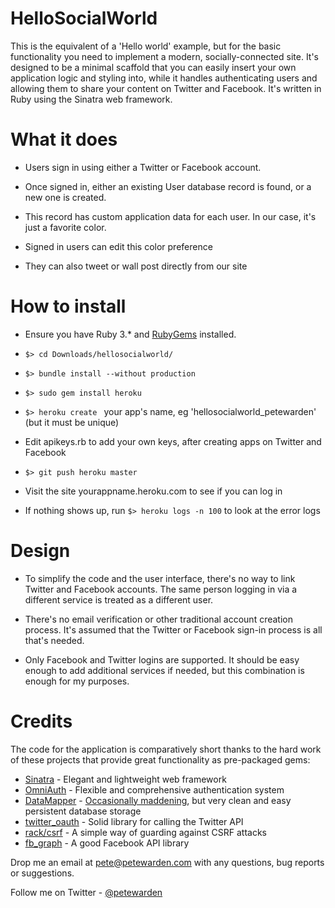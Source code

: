 HelloSocialWorld
================

This is the equivalent of a 'Hello world' example, but for the basic functionality you need to
implement a modern, socially-connected site. It's designed to be a minimal scaffold that you can
easily insert your own application logic and styling into, while it handles authenticating users
and allowing them to share your content on Twitter and Facebook. It's written in Ruby using the 
Sinatra web framework.

# What it does

- Users sign in using either a Twitter or Facebook account.

- Once signed in, either an existing User database record is found, or a new one is created.

- This record has custom application data for each user. In our case, it's just a favorite color.

- Signed in users can edit this color preference

- They can also tweet or wall post directly from our site

# How to install

- Ensure you have Ruby 3.* and [RubyGems](http://docs.rubygems.org/read/chapter/3) installed.

- `$> cd Downloads/hellosocialworld/`

- `$> bundle install --without production`

- `$> sudo gem install heroku`

- `$> heroku create ` your app's name, eg 'hellosocialworld_petewarden' (but it must be unique)

- Edit apikeys.rb to add your own keys, after creating apps on Twitter and Facebook

- `$> git push heroku master`

- Visit the site yourappname.heroku.com to see if you can log in

- If nothing shows up, run `$> heroku logs -n 100` to look at the error logs

# Design

- To simplify the code and the user interface, there's no way to link Twitter and Facebook 
accounts. The same person logging in via a different service is treated as a different user.

- There's no email verification or other traditional account creation process. It's assumed that
the Twitter or Facebook sign-in process is all that's needed.

- Only Facebook and Twitter logins are supported. It should be easy enough to add additional
services if needed, but this combination is enough for my purposes.

# Credits

The code for the application is comparatively short thanks to the hard work of these projects
that provide great functionality as pre-packaged gems:

- [Sinatra](http://www.sinatrarb.com/) - Elegant and lightweight web framework
- [OmniAuth](https://github.com/intridea/omniauth) - Flexible and comprehensive authentication system
- [DataMapper](http://datamapper.org/) - [Occasionally maddening](http://www.drmaciver.com/2010/04/datamapper-is-inherently-broken/), but very clean and easy persistent database storage
- [twitter_oauth](https://github.com/moomerman/twitter_oauth) - Solid library for calling the Twitter API 
- [rack/csrf](https://github.com/baldowl/rack_csrf) - A simple way of guarding against CSRF attacks
- [fb_graph](https://github.com/nov/fb_graph) - A good Facebook API library

Drop me an email at [pete@petewarden.com](mailto:pete@petewarden.com) with any questions, bug
reports or suggestions.

Follow me on Twitter - [@petewarden](http://twitter.com/petewarden)
